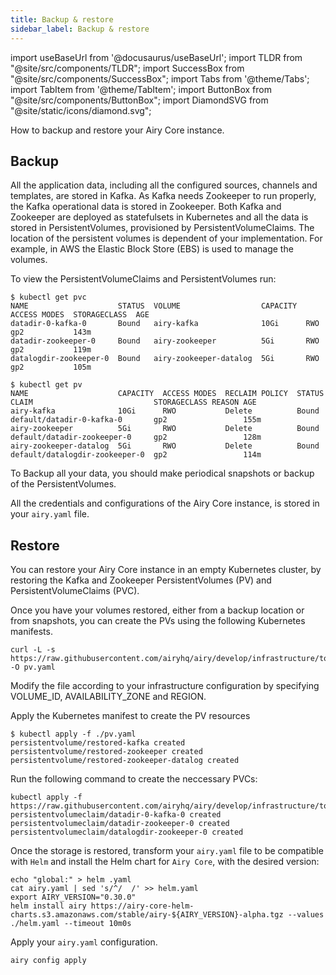 ```yaml
---
title: Backup & restore
sidebar_label: Backup & restore
---
```


import useBaseUrl from '@docusaurus/useBaseUrl';
import TLDR from "@site/src/components/TLDR";
import SuccessBox from "@site/src/components/SuccessBox";
import Tabs from '@theme/Tabs';
import TabItem from '@theme/TabItem';
import ButtonBox from "@site/src/components/ButtonBox";
import DiamondSVG from "@site/static/icons/diamond.svg";

<TLDR>
How to backup and restore your Airy Core instance.
</TLDR>

## Backup

All the application data, including all the configured sources, channels and templates, are stored in Kafka. As Kafka needs Zookeeper to run properly, the Kafka operational data is stored in Zookeeper. Both Kafka and Zookeeper are deployed as statefulsets in Kubernetes and all the data is stored in PersistentVolumes, provisioned by PersistentVolumeClaims. The location of the persistent volumes is dependent of your implementation. For example, in AWS the Elastic Block Store (EBS) is used to manage the volumes.

To view the PersistentVolumeClaims and PersistentVolumes run:

```
$ kubectl get pvc
NAME                    STATUS  VOLUME                  CAPACITY  ACCESS MODES  STORAGECLASS  AGE
datadir-0-kafka-0       Bound   airy-kafka              10Gi      RWO           gp2           143m
datadir-zookeeper-0     Bound   airy-zookeeper          5Gi       RWO           gp2           119m
datalogdir-zookeeper-0  Bound   airy-zookeeper-datalog  5Gi       RWO           gp2           105m

$ kubectl get pv
NAME                    CAPACITY  ACCESS MODES  RECLAIM POLICY  STATUS  CLAIM                           STORAGECLASS REASON AGE
airy-kafka              10Gi      RWO           Delete          Bound   default/datadir-0-kafka-0       gp2                 155m
airy-zookeeper          5Gi       RWO           Delete          Bound   default/datadir-zookeeper-0     gp2                 128m
airy-zookeeper-datalog  5Gi       RWO           Delete          Bound   default/datalogdir-zookeeper-0  gp2                 114m
```

To Backup all your data, you should make periodical snapshots or backup of the PersistentVolumes.

All the credentials and configurations of the Airy Core instance, is stored in your `airy.yaml` file.

## Restore

You can restore your Airy Core instance in an empty Kubernetes cluster, by restoring the Kafka and Zookeeper PersistentVolumes (PV) and PersistentVolumeClaims (PVC).

Once you have your volumes restored, either from a backup location or from snapshots, you can create the PVs using the following Kubernetes manifests.

```
curl -L -s https://raw.githubusercontent.com/airyhq/airy/develop/infrastructure/tools/restore/pv.yaml -O pv.yaml
```

Modify the file according to your infrastructure configuration by specifying VOLUME_ID, AVAILABILITY_ZONE and REGION.

Apply the Kubernetes manifest to create the PV resources

```
$ kubectl apply -f ./pv.yaml
persistentvolume/restored-kafka created
persistentvolume/restored-zookeeper created
persistentvolume/restored-zookeeper-datalog created
```

Run the following command to create the neccessary PVCs:

```
kubectl apply -f https://raw.githubusercontent.com/airyhq/airy/develop/infrastructure/tools/restore/pvc.yaml
persistentvolumeclaim/datadir-0-kafka-0 created
persistentvolumeclaim/datadir-zookeeper-0 created
persistentvolumeclaim/datalogdir-zookeeper-0 created
```

Once the storage is restored, transform your `airy.yaml` file to be compatible with `Helm` and install the Helm chart for `Airy Core`, with the desired version:

```
echo "global:" > helm .yaml
cat airy.yaml | sed 's/^/  /' >> helm.yaml
export AIRY_VERSION="0.30.0"
helm install airy https://airy-core-helm-charts.s3.amazonaws.com/stable/airy-${AIRY_VERSION}-alpha.tgz --values ./helm.yaml --timeout 10m0s
```

Apply your `airy.yaml` configuration.

```
airy config apply
```
